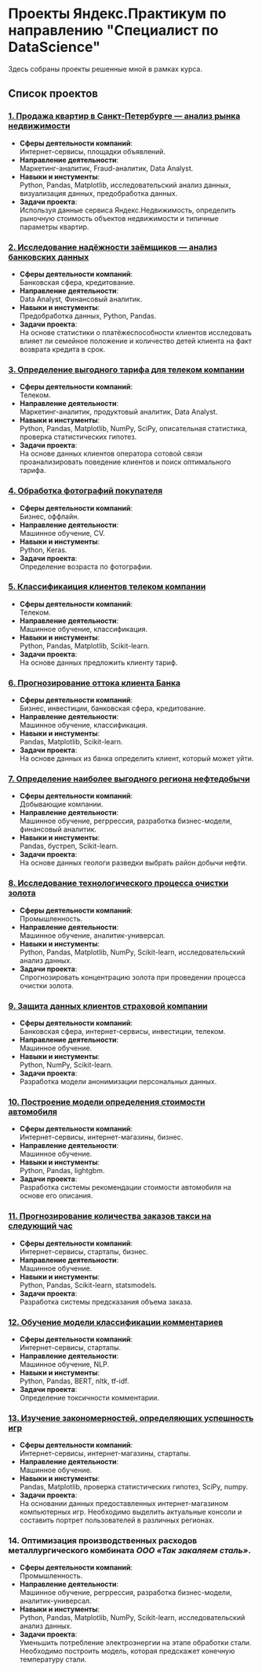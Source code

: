 # Проекты Яндекс.Практикум по направлению "Специалист по DataScience"
Здесь собраны проекты решенные мной в рамках курса.
## Список проектов

### [1. Продажа квартир в Санкт-Петербурге — анализ рынка недвижимости](https://github.com/ViktorZyuzin/Portfolio-YandexPracticum/blob/main/Исследование%20объявлений%20о%20продаже%20квартир/Исследование%20объявлений%20о%20продаже%20квартир.ipynb)
- **Сферы деятельности компаний**:\
  Интернет-сервисы, площадки объявлений. 
- **Направление деятельности**:\
  Маркетинг-аналитик, Fraud-аналитик, Data Analyst. 
- **Навыки и инстументы**:\
 Python, Pandas, Matplotlib, исследовательский анализ данных, визуализация данных, предобработка данных.
- **Задачи проекта**:\
  Используя данные сервиса Яндекс.Недвижимость, определить рыночную стоимость объектов недвижимости и типичные параметры квартир.

### [2. Исследование надёжности заёмщиков — анализ банковских данных](https://github.com/ViktorZyuzin/Portfolio-YandexPracticum/blob/main/Исследование%20надежности%20заемщиков/Исследование%20надежности%20заемщиков.ipynb)
- **Сферы деятельности компаний**:\
  Банковская сфера, кредитование. 
- **Направление деятельности**:\
  Data Analyst, Финансовый аналитик. 
- **Навыки и инстументы**:\
  Предобработка данных, Python, Pandas.
- **Задачи проекта**:\
  На основе статистики о платёжеспособности клиентов исследовать влияет ли семейное положение и количество детей клиента на факт возврата кредита в срок.

### [3. Определение выгодного тарифа для телеком компании](https://github.com/ViktorZyuzin/Portfolio-YandexPracticum/blob/main/Определение%20выгодного%20тарифа%20для%20телеком%20компании/Определение%20выгодного%20тарифа%20для%20телеком%20компании.ipynb)
- **Сферы деятельности компаний**:\
  Телеком.
- **Направление деятельности**:\
  Маркетинг-аналитик, продуктовый аналитик, Data Analyst.
- **Навыки и инстументы**:\
  Python, Pandas, Matplotlib, NumPy, SciPy, описательная статистика, проверка статистических гипотез.
- **Задачи проекта**:\
  На основе данных клиентов оператора сотовой связи проанализировать поведение клиентов и поиск оптимального тарифа.

### [4. Обработка фотографий покупателя](https://github.com/ViktorZyuzin/Portfolio-YandexPracticum/blob/main/Определение%20возраста%20покупателей/Определение%20возраста%20покупателей.ipynb)
- **Сферы деятельности компаний**:\
  Бизнес, оффлайн.
- **Направление деятельности**:\
  Машинное обучение, CV.
- **Навыки и инстументы**:\
  Python, Keras.
- **Задачи проекта**:\
  Определение возраста по фотографии.

### [5. Классификаиция клиентов телеком компании](https://github.com/ViktorZyuzin/Portfolio-YandexPracticum/blob/main/Классификаиция%20клиентов%20телеком%20компании/Классификаиция%20клиентов%20телеком%20компании.ipynb)
- **Сферы деятельности компаний**:\
  Телеком.
- **Направление деятельности**:\
  Машинное обучение, классификация.
- **Навыки и инстументы**:\
  Python, Pandas, Matplotlib, Scikit-learn.
- **Задачи проекта**:\
  На основе данных предложить клиенту тариф.

### [6. Прогнозирование оттока клиента Банка](https://github.com/ViktorZyuzin/Portfolio-YandexPracticum/blob/main/Прогноз%20оттока%20клиентов%20из%20банка/Прогноз%20оттока%20клиентов%20из%20банка.ipynb)
- **Сферы деятельности компаний**:\
  Бизнес, инвестиции, банковская сфера, кредитование.
- **Направление деятельности**:\
  Машинное обучение, классификация.
- **Навыки и инстументы**:\
  Pandas, Matplotlib, Scikit-learn.
- **Задачи проекта**:\
  На основе данных из банка определить клиент, который может уйти.

### [7. Определение наиболее выгодного региона нефтедобычи](https://github.com/ViktorZyuzin/Portfolio-YandexPracticum/blob/main/Определение%20наиболее%20выгодного%20региона%20нефтедобычи/Определение%20наиболее%20выгодного%20региона%20нефтедобычи.ipynb)
- **Сферы деятельности компаний**:\
  Добывающие компании.
- **Направление деятельности**:\
  Машинное обучение, регррессия, разработка бизнес-модели, финансовый аналитик.
- **Навыки и инстументы**:\
  Pandas, бустреп, Scikit-learn.
- **Задачи проекта**:\
  На основе данных геологи разведки выбрать район добычи нефти.

### [8. Исследование технологического процесса очистки золота](https://github.com/ViktorZyuzin/Portfolio-YandexPracticum/blob/main/Исследование%20технологического%20процесса%20очистки%20золота/Исследование%20технологического%20процесса%20очистки%20золота.ipynb)
- **Сферы деятельности компаний**:\
  Промышленность.
- **Направление деятельности**:\
  Машинное обучение, аналитик-универсал.
- **Навыки и инстументы**:\
  Python, Pandas, Matplotlib, NumPy, Scikit-learn, исследовательский анализ данных.
- **Задачи проекта**:\
  Спрогнозировать концентрацию золота при проведении процесса очистки золота.

### [9. Защита данных клиентов страховой компании](https://github.com/ViktorZyuzin/Portfolio-YandexPracticum/blob/main/Защита%20персональных%20данных%20клиентов%20страховой%20компании/Защита%20персональных%20данных%20клиентов%20страховой%20компании.ipynb)
- **Сферы деятельности компаний**:\
  Банковская сфера, интернет-сервисы, инвестиции, телеком.
- **Направление деятельности**:\
  Машинное обучение.
- **Навыки и инстументы**:\
  Python, NumPy, Scikit-learn.
- **Задачи проекта**:\
  Разработка модели анонимизации персональных данных.

### [10. Построение модели определения стоимости автомобиля](https://github.com/ViktorZyuzin/Portfolio-YandexPracticum/blob/main/Определение%20стоимости%20автомобилей/Определение%20стоимости%20автомобилей.ipynb)
- **Сферы деятельности компаний**:\
  Интернет-сервисы, интернет-магазины, бизнес.
- **Направление деятельности**:\
  Машинное обучение.
- **Навыки и инстументы**:\
  Python, Pandas, lightgbm.
- **Задачи проекта**:\
  Разработка системы рекомендации стоимости автомобиля на основе его описания.

### [11. Прогнозирование количества заказов такси на следующий час](https://github.com/ViktorZyuzin/Portfolio-YandexPracticum/blob/main/Прогнозирование%20количества%20заказов%20такси/Прогнозирование%20заказов%20такси.ipynb)
- **Сферы деятельности компаний**:\
  Интернет-сервисы, стартапы, бизнес.
- **Направление деятельности**:\
  Машинное обучение.
- **Навыки и инстументы**:\
  Python, Pandas, Scikit-learn, statsmodels.
- **Задачи проекта**:\
  Разработка системы предсказания объема заказа.

### [12. Обучение модели классификации комментариев](https://github.com/ViktorZyuzin/Portfolio-YandexPracticum/blob/main/Поиск%20токсичных%20комментариев/Проект%20для%20«Викишоп»%20(поиск%20токсичных%20комментариев).ipynb)
- **Сферы деятельности компаний**:\
  Интернет-сервисы, стартапы.
- **Направление деятельности**:\
  Машинное обучение, NLP.
- **Навыки и инстументы**:\
  Python, Pandas, BERT, nltk, tf-idf.
- **Задачи проекта**:\
  Определение токсичности комментарии.

### [13. Изучение закономерностей, определяющих успешность игр](https://github.com/ViktorZyuzin/Portfolio-YandexPracticum/blob/main/Исследование%20для%20международного%20магазина%20видеоигр/Исследование%20для%20международного%20магазина%20видеоигр.ipynb)
- **Сферы деятельности компаний**:\
  Интернет-сервисы, интернет-магазины, стартапы.
- **Направление деятельности**:\
  Машинное обучение.
- **Навыки и инстументы**:\
  Pandas, Matplotlib, проверка статистических гипотез, SciPy, numpy.
- **Задачи проекта**:\
  На основании данных предоставленных интернет-магазином компьютерных игр. Необходимо выделить актуальные консоли и составить портрет пользователей в различных регионах.

### 14. Оптимизация производственных расходов металлургического комбината <i>ООО «Так закаляем сталь»</i>. 
- **Сферы деятельности компаний**:\
  Промышленность.
- **Направление деятельности**:\
  Машинное обучение, регррессия, разработка бизнес-модели, аналитик-универсал.
- **Навыки и инстументы**:\
  Python, Pandas, Matplotlib, NumPy, Scikit-learn, исследовательский анализ данных.
- **Задачи проекта**:\
  Уменьшить потребление электроэнергии на этапе обработки стали. Необходимо построить модель, которая предскажет конечную температуру стали.
